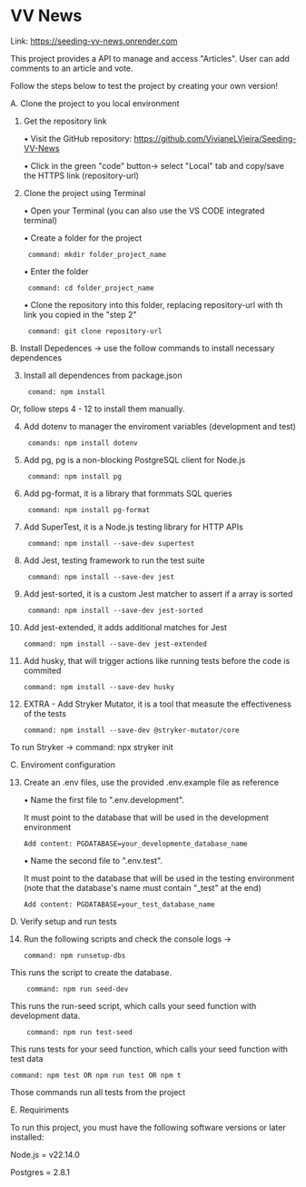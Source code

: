 # VV News 

Link: https://seeding-vv-news.onrender.com

This project provides a API to manage and access "Articles". User can add comments to an article and vote. 

Follow the steps below to test the project by creating your own version! 

A. Clone the project to you local environment

1. Get the repository link 

    •	Visit the GitHub repository: https://github.com/VivianeLVieira/Seeding-VV-News

    •	Click in the green "code" button-> select "Local" tab and copy/save the HTTPS link (repository-url)

2. Clone the project using Terminal

    •	Open your Terminal (you can also use the VS CODE integrated terminal)

    •	Create a folder for the project  

        command: mkdir folder_project_name

    •	Enter the folder 

        command: cd folder_project_name
 
    •	Clone the repository into this folder, replacing repository-url with th link you copied in the "step 2"

        command: git clone repository-url

B. Install Depedences -> use the follow commands to install necessary dependences 

3. Install all dependences from package.json 

        comand: npm install

Or, follow steps 4 - 12 to install them manually.

4. Add dotenv to manager the enviroment variables (development and test)

        comands: npm install dotenv

5. Add pg, pg is a non-blocking PostgreSQL client for Node.js

        command: npm install pg

6. Add pg-format, it is a library that formmats SQL queries

        command: npm install pg-format 

7. Add SuperTest, it is a Node.js testing library for HTTP APIs

        command: npm install --save-dev supertest

8. Add Jest, testing framework to run the test suite

        command: npm install --save-dev jest

9. Add jest-sorted, it is a custom Jest matcher to assert if a array is sorted

        command: npm install --save-dev jest-sorted

10. Add jest-extended, it adds additional matches for Jest

        command: npm install --save-dev jest-extended

11. Add husky, that will trigger actions like running tests before the code is commited

        command: npm install --save-dev husky

12. EXTRA - Add Stryker Mutator, it is a tool that measute the effectiveness of the tests

        command: npm install --save-dev @stryker-mutator/core

To run Stryker -> command: npx stryker init

C. Enviroment configuration

13. Create an .env files, use the provided .env.example file as reference  

    •	 Name the first file to ".env.development". 
    
    It must point to the database that will be used in the development environment

        Add content: PGDATABASE=your_developmente_database_name 

    •	Name the second file to ".env.test". 
    
    It must point to the database that will be used in the testing environment (note that the database's name must contain "_test" at the end)

        Add content: PGDATABASE=your_test_database_name


D. Verify setup and run tests

14. Run the following scripts and check the console logs ->

        command: npm runsetup-dbs

This runs the script to create the database.

        command: npm run seed-dev

This runs the run-seed script, which calls your seed function with development data.

        command: npm run test-seed

This runs tests for your seed function, which calls your seed function with test data

    command: npm test OR npm run test OR npm t 

Those commands run all tests from the project

E. Requiriments

To run this project, you must have the following software versions or later installed:

Node.js = v22.14.0

Postgres = 2.8.1 
